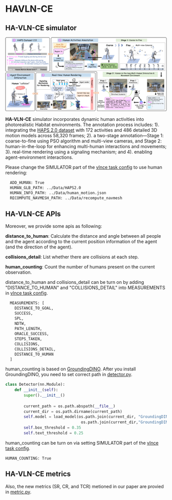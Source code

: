 # HAVLN-CE

## HA-VLN-CE simulator
<div align="center">
  <img src="../demo/figs/simulator_draft_v2-1.png" alt="image" width="700"/>
</div>

**HA-VLN-CE** simulator incorporates dynamic human activities into photorealistic Habitat environments. The annotation process includes: 1). integrating the [HAPS 2.0 dataset](https://www.dropbox.com/scl/fo/6ofhh9vw5h21is38ahhgc/AOutW4EK3higqNOrX2hQ8rk?rlkey=v88np78ugr49z3sqisnvo6a9i&st=xogu3trq&dl=0) with 172 activities and 486 detailed 3D motion models across 58,320 frames; 2). a two-stage annotation—Stage 1: coarse-to-fine using PSO algorithm and multi-view cameras, and Stage 2: human-in-the-loop for enhancing multi-human interactions and movements; 3). real-time rendering using a signaling mechanism; and 4). enabling agent-environment interactions.


Please change the SIMULATOR part of the [vlnce task config](https://github.com/F1y1113/HAVLN-CE/blob/main/agent/VLN-CE/habitat_extensions/config/vlnce_task.yaml) to use human rendering:
```
  ADD_HUMAN: True
  HUMAN_GLB_PATH: ../Data/HAPS2.0
  HUMAN_INFO_PATH: ../Data/human_motion.json
  RECOMPUTE_NAVMESH_PATH: ../Data/recompute_navmesh
```

## HA-VLN-CE APIs
Moreover, we provide some apis as following:

**distance_to_human**: Calculate the distance and angle between all people and the agent according to the current position information of the agent (and the direction of the agent).

**collisions_detail**: List whether there are collisions at each step.

**human_counting**: Count the number of humans present on the current observation.

distance_to_human and collisions_detail can be turn on by adding "DISTANCE_TO_HUMAN" and "COLLISIONS_DETAIL" into MEASUREMENTS in [vlnce task config](https://github.com/F1y1113/HAVLN-CE/blob/main/agent/VLN-CE/habitat_extensions/config/vlnce_task.yaml).

```
  MEASUREMENTS: [
    DISTANCE_TO_GOAL,
    SUCCESS,
    SPL,
    NDTW,
    PATH_LENGTH,
    ORACLE_SUCCESS,
    STEPS_TAKEN,
    COLLISIONS,
    COLLISIONS_DETAIL,
    DISTANCE_TO_HUMAN
  ]
```

human_counting is based on [GroundingDINO](https://github.com/IDEA-Research/GroundingDINO).
After you install GroundingDINO, you need to set correct path in [detector.py](https://github.com/F1y1113/HAVLN-CE/blob/main/HASimulator/detector.py).

```python
class Detector(nn.Module):
    def __init__(self):
        super().__init__()
        
        current_path = os.path.abspath(__file__)
        current_dir = os.path.dirname(current_path)
        self.model = load_model(os.path.join(current_dir, "GroundingDINO/groundingdino/config/GroundingDINO_SwinT_OGC.py"),
                                 os.path.join(current_dir,"GroundingDINO/weights/groundingdino_swint_ogc.pth"))
        self.box_threshold = 0.35
        self.text_threshold = 0.25
```
human_counting can be turn on via setting SIMULATOR part of the [vlnce task config](https://github.com/F1y1113/HAVLN-CE/blob/main/agent/VLN-CE/habitat_extensions/config/vlnce_task.yaml).
```
HUMAN_COUNTING: True
```


## HA-VLN-CE metrics

Also, the new metrics (SR, CR, and TCR) metioned in our paper are provied in [metric.py](https://github.com/F1y1113/HAVLN-CE/blob/main/HASimulator/metric.py).
